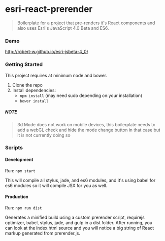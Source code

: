 # esri-react-prerender
> Boilerplate for a project that pre-renders it's React components and also uses Esri's JavaScript 4.0 Beta and ES6.

### Demo
<a href='http://robert-w.github.io/esri-jsbeta-4_0/'>http://robert-w.github.io/esri-jsbeta-4_0/</a>

### Getting Started

<p>This project requires at minimum node and bower.</p>

<ol>
	<li>Clone the repo</li>
	<li>Install dependencies:
		<ul>
			<li><code>npm install</code> (may need sudo depending on your installation)</li>
			<li><code>bower install</code></li>
		</ul>
	</li>
</ol>

##### NOTE
>3d Mode does not work on mobile devices, this boilerplate needs to add a webGL check and hide the mode change button in that case but it is not currently doing so

### Scripts

#### Development
<p>Run: <code>npm start</code></p>
<p>This will compile all stylus, jade, and es6 modules, and it's using babel for es6 modules so it will compile JSX for you as well.</p>

#### Production
<p>Run: <code>npm run dist</code></p>
<p>Generates a minified build using a custom prerender script, requirejs optimizer, babel, stylus, jade, and gulp in a dist folder.  After running, you can look at the index.html source and you will notice a big string of React markup generated from prerender.js.</p>
